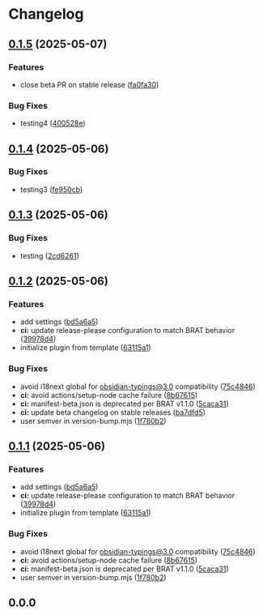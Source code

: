 # Changelog

## [0.1.5](https://github.com/baodrate/obsidian-timestampy/compare/0.1.4...0.1.5) (2025-05-07)


### Features

* close beta PR on stable release ([fa0fa30](https://github.com/baodrate/obsidian-timestampy/commit/fa0fa30f438fb619e9b7c9323a04f97a26916726))


### Bug Fixes

* testing4 ([400528e](https://github.com/baodrate/obsidian-timestampy/commit/400528ea9ef9d9baf52c9e9d751a9718e9b7a39e))

## [0.1.4](https://github.com/baodrate/obsidian-timestampy/compare/0.1.3...0.1.4) (2025-05-06)


### Bug Fixes

* testing3 ([fe950cb](https://github.com/baodrate/obsidian-timestampy/commit/fe950cb41b35ab6a6943670bce403b7d2e053a6b))

## [0.1.3](https://github.com/baodrate/obsidian-timestampy/compare/0.1.2...0.1.3) (2025-05-06)


### Bug Fixes

* testing ([2cd6261](https://github.com/baodrate/obsidian-timestampy/commit/2cd62610efb91872dcf4945b91cd0fe17b213193))

## [0.1.2](https://github.com/baodrate/obsidian-timestampy/compare/0.1.1...0.1.2) (2025-05-06)


### Features

* add settings ([bd5a6a5](https://github.com/baodrate/obsidian-timestampy/commit/bd5a6a5551db880b8901759c9339cc0f98533608))
* **ci:** update release-please configuration to match BRAT behavior ([39978d4](https://github.com/baodrate/obsidian-timestampy/commit/39978d46cf0cbfd298664453b7fa5ac8dc3ec70c))
* initialize plugin from template ([63115a1](https://github.com/baodrate/obsidian-timestampy/commit/63115a12615c3b1df1c56fefd09b65bea3a21922))


### Bug Fixes

* avoid i18next global for obsidian-typings@3.0 compatibility ([75c4846](https://github.com/baodrate/obsidian-timestampy/commit/75c4846d5a3e4b5e4b192c17f409e84a78a3b626))
* **ci:** avoid actions/setup-node cache failure ([8b67615](https://github.com/baodrate/obsidian-timestampy/commit/8b67615fb672cfc7a4b05f8932e304cb8642df0e))
* **ci:** manifest-beta.json is deprecated per BRAT v1.1.0 ([5caca31](https://github.com/baodrate/obsidian-timestampy/commit/5caca31370512593c160781835e6f00a164f77ad))
* **ci:** update beta changelog on stable releases ([ba7dfd5](https://github.com/baodrate/obsidian-timestampy/commit/ba7dfd5dfc5ef07d0e76e14f5717c59e0e2de5b7))
* user semver in version-bump.mjs ([1f780b2](https://github.com/baodrate/obsidian-timestampy/commit/1f780b2f0790845f2ddd9383e1d7b60613625753))

## [0.1.1](https://github.com/baodrate/obsidian-timestampy/compare/0.1.0...0.1.1) (2025-05-06)


### Features

* add settings ([bd5a6a5](https://github.com/baodrate/obsidian-timestampy/commit/bd5a6a5551db880b8901759c9339cc0f98533608))
* **ci:** update release-please configuration to match BRAT behavior ([39978d4](https://github.com/baodrate/obsidian-timestampy/commit/39978d46cf0cbfd298664453b7fa5ac8dc3ec70c))
* initialize plugin from template ([63115a1](https://github.com/baodrate/obsidian-timestampy/commit/63115a12615c3b1df1c56fefd09b65bea3a21922))


### Bug Fixes

* avoid i18next global for obsidian-typings@3.0 compatibility ([75c4846](https://github.com/baodrate/obsidian-timestampy/commit/75c4846d5a3e4b5e4b192c17f409e84a78a3b626))
* **ci:** avoid actions/setup-node cache failure ([8b67615](https://github.com/baodrate/obsidian-timestampy/commit/8b67615fb672cfc7a4b05f8932e304cb8642df0e))
* **ci:** manifest-beta.json is deprecated per BRAT v1.1.0 ([5caca31](https://github.com/baodrate/obsidian-timestampy/commit/5caca31370512593c160781835e6f00a164f77ad))
* user semver in version-bump.mjs ([1f780b2](https://github.com/baodrate/obsidian-timestampy/commit/1f780b2f0790845f2ddd9383e1d7b60613625753))

## 0.0.0
